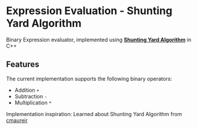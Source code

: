 
# Expression Evaluation - Shunting Yard Algorithm

Binary Expression evaluator, implemented using [**Shunting Yard Algorithm**](https://en.wikipedia.org/wiki/Shunting_yard_algorithm#:~:text=In%20computer%20science%2C%20the%20shunting,abstract%20syntax%20tree%20(AST).)
in C++

## Features
The current implementation supports the following binary operators:
* Addition `+`
* Subtraction `-`
* Multiplication `*`

Implementation inspiration: Learned about Shunting Yard Algorithm from [cmaureir](https://github.com/cmaureir/ast)



